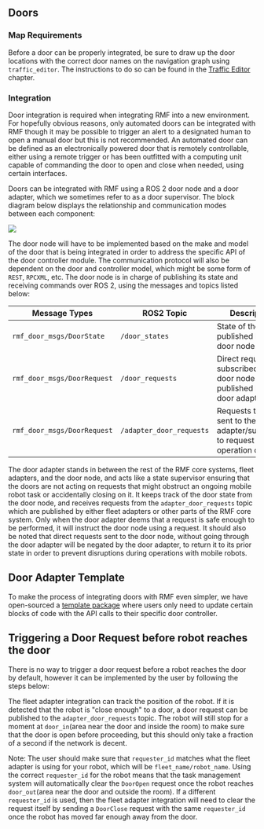 ## Doors

### Map Requirements

Before a door can be properly integrated, be sure to draw up the door locations with the correct door names on the navigation graph using `traffic_editor`. The instructions to do so can be found in the [Traffic Editor](./traffic-editor.md) chapter.

### Integration

Door integration is required when integrating RMF into a new environment. For hopefully obvious reasons, only automated doors can be integrated with RMF though it may be possible to trigger an alert to a designated human to open a manual door but this is not recommended. An automated door can be defined as an electronically powered door that is remotely controllable, either using a remote trigger or has been outfitted with a computing unit capable of commanding the door to open and close when needed, using certain interfaces.

Doors can be integrated with RMF using a ROS 2 door node and a door adapter, which we sometimes refer to as a door supervisor. The block diagram below displays the relationship and communication modes between each component:

<img src="images/doors_block_diagram.png">

The door node will have to be implemented based on the make and model of the door that is being integrated in order to address the specific API of the door controller module. The communication protocol will also be dependent on the door and controller model, which might be some form of `REST`, `RPCXML`, etc. The door node is in charge of publishing its state and receiving commands over ROS 2, using the messages and topics listed below:

| Message Types               | ROS2 Topic               | Description                                                                           |
| --------------------------- | ------------------------ | ------------------------------------------------------------------------------------- |
| `rmf_door_msgs/DoorState`   | `/door_states`           | State of the door published by the door node                                          |
| `rmf_door_msgs/DoorRequest` | `/door_requests`         | Direct requests subscribed by the door node and published by the door adapter         |
| `rmf_door_msgs/DoorRequest` | `/adapter_door_requests` | Requests to be sent to the door adapter/supervisor to request safe operation of doors |

The door adapter stands in between the rest of the RMF core systems, fleet adapters, and the door node, and acts like a state supervisor ensuring that the doors are not acting on requests that might obstruct an ongoing mobile robot task or accidentally closing on it. It keeps track of the door state from the door node, and receives requests from the `adapter_door_requests` topic which are published by either fleet adapters or other parts of the RMF core system. Only when the door adapter deems that a request is safe enough to be performed, it will instruct the door node using a request. It should also be noted that direct requests sent to the door node, without going through the door adapter will be negated by the door adapter, to return it to its prior state in order to prevent disruptions during operations with mobile robots.

## Door Adapter Template

To make the process of integrating doors with RMF even simpler, we have open-sourced a [template package](https://github.com/open-rmf/door_adapter_template) where users only need to update certain blocks of code with the API calls to their specific door controller.

## Triggering a Door Request before robot reaches the door

There is no way to trigger a door request before a robot reaches the door by default, however it can be implemented by the user by following the steps below:

The fleet adapter integration can track the position of the robot. If it is detected that the robot is "close enough" to a door, a door request can be published to the `adapter_door_requests` topic. The robot will still stop for a moment at `door_in`(area near the door and inside the room) to make sure that the door is open before proceeding, but this should only take a fraction of a second if the network is decent.

Note: The user should make sure that `requester_id` matches what the fleet adapter is using for your robot, which will be `fleet_name/robot_name`. Using the correct `requester_id` for the robot means that the task management system will automatically clear the `DoorOpen` request once the robot reaches `door_out`(area near the door and outside the room). If a different `requester_id` is used, then the fleet adapter integration will need to clear the request itself by sending a `DoorClose` request with the same `requester_id` once the robot has moved far enough away from the door.

